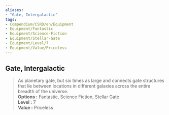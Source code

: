 ```yaml
---
aliases:
- "Gate, Intergalactic"
tags:
- Compendium/CSRD/en/Equipment
- Equipment/Fantastic
- Equipment/Science-Fiction
- Equipment/Stellar-Gate
- Equipment/Level/7
- Equipment/Value/Priceless
---
```


  
## Gate, Intergalactic  
  
>As planetary gate, but six times as large and connects gate structures that lie between locations in different galaxies across the entire breadth of the universe.  
> **Options :** Fantastic, Science Fiction, Stellar Gate  
> **Level :** 7  
> **Value :** Priceless
